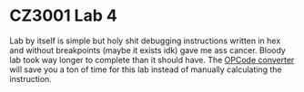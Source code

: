 # CZ3001 Lab 4

Lab by itself is simple but holy shit debugging instructions written in hex and without breakpoints (maybe it exists idk) gave me ass cancer. Bloody lab took way longer to complete than it should have. The [OPCode converter](https://personal.ntu.edu.sg/smitha/OPCoder/OPCoder/converter.html) will save you a ton of time for this lab instead of manually calculating the instruction.
